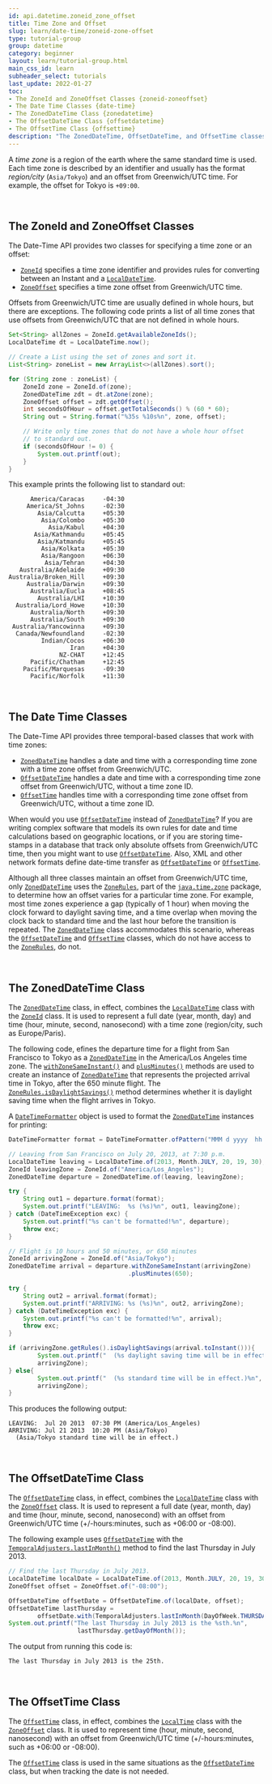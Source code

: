 ```yaml
---
id: api.datetime.zoneid_zone_offset
title: Time Zone and Offset
slug: learn/date-time/zoneid-zone-offset
type: tutorial-group
group: datetime
category: beginner
layout: learn/tutorial-group.html
main_css_id: learn
subheader_select: tutorials
last_update: 2022-01-27
toc:
- The ZoneId and ZoneOffset Classes {zoneid-zoneoffset}
- The Date Time Classes {date-time}
- The ZonedDateTime Class {zonedatetime}
- The OffsetDateTime Class {offsetdatetime}
- The OffsetTime Class {offsettime}
description: "The ZonedDateTime, OffsetDateTime, and OffsetTime classes are temporal-based classes that store time zone (or time zone offset) information. The ZoneId, ZoneRules, and ZoneOffset classes are supporting classes for these classes."
---
```



A _time zone_ is a region of the earth where the same standard time is used. Each time zone is described by an identifier and usually has the format _region/city_ (`Asia/Tokyo`) and an offset from Greenwich/UTC time. For example, the offset for Tokyo is `+09:00`.


<a id="zoneid-zoneoffset">&nbsp;</a>
## The ZoneId and ZoneOffset Classes

The Date-Time API provides two classes for specifying a time zone or an offset:

- [`ZoneId`](javadoc:ZoneId) specifies a time zone identifier and provides rules for converting between an Instant and a [`LocalDateTime`](javadoc:LocalDateTime).
- [`ZoneOffset`](javadoc:ZoneOffset) specifies a time zone offset from Greenwich/UTC time.

Offsets from Greenwich/UTC time are usually defined in whole hours, but there are exceptions. The following code prints a list of all time zones that use offsets from Greenwich/UTC that are not defined in whole hours.

```java
Set<String> allZones = ZoneId.getAvailableZoneIds();
LocalDateTime dt = LocalDateTime.now();

// Create a List using the set of zones and sort it.
List<String> zoneList = new ArrayList<>(allZones).sort();

for (String zone : zoneList) {
    ZoneId zone = ZoneId.of(zone);
    ZonedDateTime zdt = dt.atZone(zone);
    ZoneOffset offset = zdt.getOffset();
    int secondsOfHour = offset.getTotalSeconds() % (60 * 60);
    String out = String.format("%35s %10s%n", zone, offset);

    // Write only time zones that do not have a whole hour offset
    // to standard out.
    if (secondsOfHour != 0) {
        System.out.printf(out);
    }
}
```

This example prints the following list to standard out:

```shell
      America/Caracas     -04:30
     America/St_Johns     -02:30
        Asia/Calcutta     +05:30
         Asia/Colombo     +05:30
           Asia/Kabul     +04:30
       Asia/Kathmandu     +05:45
        Asia/Katmandu     +05:45
         Asia/Kolkata     +05:30
         Asia/Rangoon     +06:30
          Asia/Tehran     +04:30
   Australia/Adelaide     +09:30
Australia/Broken_Hill     +09:30
     Australia/Darwin     +09:30
      Australia/Eucla     +08:45
        Australia/LHI     +10:30
  Australia/Lord_Howe     +10:30
      Australia/North     +09:30
      Australia/South     +09:30
 Australia/Yancowinna     +09:30
  Canada/Newfoundland     -02:30
         Indian/Cocos     +06:30
                 Iran     +04:30
              NZ-CHAT     +12:45
      Pacific/Chatham     +12:45
    Pacific/Marquesas     -09:30
      Pacific/Norfolk     +11:30
```


<a id="date-time">&nbsp;</a>
## The Date Time Classes

The Date-Time API provides three temporal-based classes that work with time zones:

- [`ZonedDateTime`](javadoc:ZonedDateTime) handles a date and time with a corresponding time zone with a time zone offset from Greenwich/UTC.
- [`OffsetDateTime`](javadoc:OffsetDateTime) handles a date and time with a corresponding time zone offset from Greenwich/UTC, without a time zone ID.
- [`OffsetTime`](javadoc:OffsetTime) handles time with a corresponding time zone offset from Greenwich/UTC, without a time zone ID.

When would you use [`OffsetDateTime`](javadoc:OffsetDateTime) instead of [`ZonedDateTime`](javadoc:ZonedDateTime)? If you are writing complex software that models its own rules for date and time calculations based on geographic locations, or if you are storing time-stamps in a database that track only absolute offsets from Greenwich/UTC time, then you might want to use [`OffsetDateTime`](javadoc:OffsetDateTime). Also, XML and other network formats define date-time transfer as [`OffsetDateTime`](javadoc:OffsetDateTime) or [`OffsetTime`](javadoc:OffsetTime).

Although all three classes maintain an offset from Greenwich/UTC time, only [`ZonedDateTime`](javadoc:ZonedDateTime) uses the [`ZoneRules`](javadoc:ZoneRules), part of the [`java.time.zone`](javadoc:java.time.zone) package, to determine how an offset varies for a particular time zone. For example, most time zones experience a gap (typically of 1 hour) when moving the clock forward to daylight saving time, and a time overlap when moving the clock back to standard time and the last hour before the transition is repeated. The [`ZonedDateTime`](javadoc:ZonedDateTime) class accommodates this scenario, whereas the [`OffsetDateTime`](javadoc:OffsetDateTime) and [`OffsetTime`](javadoc:OffsetTime) classes, which do not have access to the [`ZoneRules`](javadoc:ZoneRules), do not.


<a id="zonedatetime">&nbsp;</a>
## The ZonedDateTime Class

The [`ZonedDateTime`](javadoc:ZonedDateTime) class, in effect, combines the [`LocalDateTime`](javadoc:LocalDateTime) class with the [`ZoneId`](javadoc:ZoneId) class. It is used to represent a full date (year, month, day) and time (hour, minute, second, nanosecond) with a time zone (region/city, such as Europe/Paris).

The following code, efines the departure time for a flight from San Francisco to Tokyo as a [`ZonedDateTime`](javadoc:ZonedDateTime) in the America/Los Angeles time zone. The [`withZoneSameInstant()`](javadoc:ZonedDateTime.withZoneSameInstant()) and [`plusMinutes()`](javadoc:ZonedDateTime.plusMinutes()) methods are used to create an instance of [`ZonedDateTime`](javadoc:ZonedDateTime) that represents the projected arrival time in Tokyo, after the 650 minute flight. The [`ZoneRules.isDaylightSavings()`](javadoc:ZoneRules.isDaylightSavings()) method determines whether it is daylight saving time when the flight arrives in Tokyo.

A [`DateTimeFormatter`](javadoc:DateTimeFormatter) object is used to format the [`ZonedDateTime`](javadoc:ZonedDateTime) instances for printing:

```java
DateTimeFormatter format = DateTimeFormatter.ofPattern("MMM d yyyy  hh:mm a");

// Leaving from San Francisco on July 20, 2013, at 7:30 p.m.
LocalDateTime leaving = LocalDateTime.of(2013, Month.JULY, 20, 19, 30);
ZoneId leavingZone = ZoneId.of("America/Los_Angeles"); 
ZonedDateTime departure = ZonedDateTime.of(leaving, leavingZone);

try {
    String out1 = departure.format(format);
    System.out.printf("LEAVING:  %s (%s)%n", out1, leavingZone);
} catch (DateTimeException exc) {
    System.out.printf("%s can't be formatted!%n", departure);
    throw exc;
}

// Flight is 10 hours and 50 minutes, or 650 minutes
ZoneId arrivingZone = ZoneId.of("Asia/Tokyo"); 
ZonedDateTime arrival = departure.withZoneSameInstant(arrivingZone)
                                 .plusMinutes(650);

try {
    String out2 = arrival.format(format);
    System.out.printf("ARRIVING: %s (%s)%n", out2, arrivingZone);
} catch (DateTimeException exc) {
    System.out.printf("%s can't be formatted!%n", arrival);
    throw exc;
}

if (arrivingZone.getRules().isDaylightSavings(arrival.toInstant())){
        System.out.printf("  (%s daylight saving time will be in effect.)%n",
        arrivingZone);
} else{
        System.out.printf("  (%s standard time will be in effect.)%n",
        arrivingZone);
}
```

This produces the following output:

```shell
LEAVING:  Jul 20 2013  07:30 PM (America/Los_Angeles)
ARRIVING: Jul 21 2013  10:20 PM (Asia/Tokyo)
  (Asia/Tokyo standard time will be in effect.)
```

<a id="offsetdatetime">&nbsp;</a>
## The OffsetDateTime Class

The [`OffsetDateTime`](javadoc:OffsetDateTime) class, in effect, combines the [`LocalDateTime`](javadoc:LocalDateTime) class with the [`ZoneOffset`](javadoc:ZoneOffset) class. It is used to represent a full date (year, month, day) and time (hour, minute, second, nanosecond) with an offset from Greenwich/UTC time (+/-hours:minutes, such as +06:00 or -08:00).

The following example uses [`OffsetDateTime`](javadoc:OffsetDateTime) with the [`TemporalAdjusters.lastInMonth()`](javadoc:TemporalAdjusters.lastInMonth()) method to find the last Thursday in July 2013.

```java
// Find the last Thursday in July 2013.
LocalDateTime localDate = LocalDateTime.of(2013, Month.JULY, 20, 19, 30);
ZoneOffset offset = ZoneOffset.of("-08:00");

OffsetDateTime offsetDate = OffsetDateTime.of(localDate, offset);
OffsetDateTime lastThursday =
        offsetDate.with(TemporalAdjusters.lastInMonth(DayOfWeek.THURSDAY));
System.out.printf("The last Thursday in July 2013 is the %sth.%n",
                   lastThursday.getDayOfMonth());
```

The output from running this code is:

```shell
The last Thursday in July 2013 is the 25th.
```


<a id="offsettime">&nbsp;</a>
## The OffsetTime Class

The [`OffsetTime`](javadoc:OffsetTime) class, in effect, combines the [`LocalTime`](javadoc:LocalTime) class with the [`ZoneOffset`](javadoc:ZoneOffset) class. It is used to represent time (hour, minute, second, nanosecond) with an offset from Greenwich/UTC time (+/-hours:minutes, such as +06:00 or -08:00).

The [`OffsetTime`](javadoc:OffsetTime) class is used in the same situations as the [`OffsetDateTime`](javadoc:OffsetDateTime) class, but when tracking the date is not needed.
